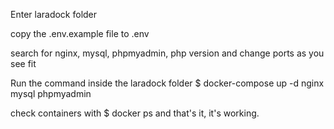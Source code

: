 Enter laradock folder

copy the .env.example file to .env

search for nginx, mysql, phpmyadmin, php version and change ports as you see fit

Run the command inside the laradock folder
$ docker-compose up -d nginx mysql phpmyadmin

check containers with $ docker ps
and that's it, it's working.
